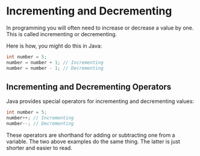 # Incrementing and Decrementing

In programming you will often need to increase or decrease a value by one. This is called incrementing or decrementing.

Here is how, you might do this in Java:

```java
int number = 5;
number = number + 1; // Incrementing
number = number - 1; // Decrementing
```

## Incrementing and Decrementing Operators
Java provides special operators for incrementing and decrementing values:

```java
int number = 5;
number++; // Incrementing
number--; // Decrementing
```

These operators are shorthand for adding or subtracting one from a variable. The two above examples do the same thing. The latter is just shorter and easier to read.

